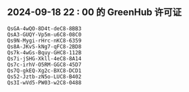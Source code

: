 ## 2024-09-18 22 : 00 的 GreenHub 许可证
```
QsGA-4wQO-8D4t-deC8-8BB3
QsA3-GUQY-Vp5m-u6C8-08C0
Qs9N-Mygi-rHrc-nKC8-6359
Qs8A-JKvS-kNg7-qFC8-2BD8
Qs7k-4wGs-Bquy-GHC8-112B
Qs7i-jSHG-Xkll-4eC8-8A14
Qs7c-irhV-O5RM-GGC8-45D7
Qs7Q-gkEQ-Xg2c-BXC8-DCD1
Qs52-Jztb-zN5o-LUC8-B402
Qs3I-wVd5-PW03-w2C8-0488
```
